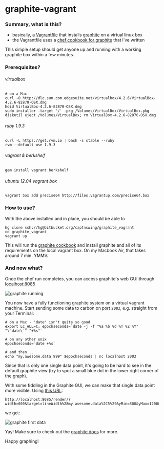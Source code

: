 # graphite-vagrant

### Summary, what is this?

* basically, a [Vagrantfile](http://vagrantup.com/v1/docs/vagrantfile.html) that installs [graphite](http://graphite.wikidot.org) on a virtual linux box
* the Vagrantfile uses a [chef cookbook for graphite](https://github.com/captnswing/chef-graphite) that I've written

This simple setup should get anyone up and running with a working graphite box within a few minutes.

### Prerequisites?

###### virtualbox

    # on a Mac
    curl -O http://dlc.sun.com.edgesuite.net/virtualbox/4.2.6/VirtualBox-4.2.6-82870-OSX.dmg
    hdid VirtualBox-4.2.6-82870-OSX.dmg
    sudo installer -target '/' -pkg /Volumes/VirtualBox/VirtualBox.pkg
    diskutil eject /Volumes/VirtualBox; rm VirtualBox-4.2.6-82870-OSX.dmg

###### ruby 1.9.3

    curl -L https://get.rvm.io | bash -s stable --ruby
    rvm --default use 1.9.3

###### vagrant & berkshelf

    gem install vagrant berkshelf

###### ubuntu 12.04 vagrant box

    vagrant box add precise64 http://files.vagrantup.com/precise64.box

### How to use?

With the above installed and in place, you should be able to

    hg clone ssh://hg@bitbucket.org/captnswing/graphite_vagrant
    cd graphite_vagrant
    vagrant up

This will run the [graphite cookbook](https://github.com/captnswing/chef-graphite) and install graphite and all of its requirements on the local vagrant box. On my Macbook Air, that takes around 7 min. YMMV.

### And now what?

Once the chef run completes, you can access graphite's web GUI through [localhost:8085](http://localhost:8085)

![graphite running](https://raw.github.com/captnswing/graphite_vagrant/master/graphite_running.png)

You now have a fully functioning graphite system on a virtual vagrant machine. Start sending some data to carbon on port `2003`, e.g. straight from your Terminal:

    # on a Mac - 'date' isn't quite so good
    export LC_ALL=C; epochseconds=`date -j -f "%a %b %d %T %Z %Y" "\`date\`" "+%s"`

    # on any other unix
    epochseconds=`date +%s`

    # and then...
    echo "my.awesome.data 999" $epochseconds | nc localhost 2003

Since that is only one single data point, it's going to be hard to see in the default graphite view (try to spot a small blue dot in the lower right corner of the graph).

With some fiddling in the Graphite GUI, we can make that single data point more visible. Using [this URL](http://localhost:8085/render/?width=600&target=lineWidth%28my.awesome.data%2C5%29&yMin=800&yMax=1200&areaMode=first):

    http://localhost:8085/render/?width=600&target=lineWidth%28my.awesome.data%2C5%29&yMin=800&yMax=1200&areaMode=first

we get:

![graphite first data](https://raw.github.com/captnswing/graphite_vagrant/master/graphite_firstdata.png)

Yay! Make sure to check out the [graphite docs](http://graphite.readthedocs.org/) for more.

Happy graphing!
